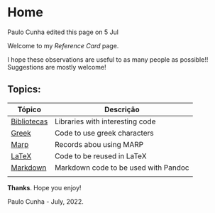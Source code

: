 # Home
Paulo Cunha edited this page on 5 Jul
 
 Welcome to my _Reference Card_ page.

I hope these observations are useful to as many people as possible!!
Suggestions are mostly welcome!

##  Topics:

| Tópico                                                                                    | Descrição                            |
| ----------------------------------------------------------------------------------------- | ------------------------------------ |
| [Bibliotecas](./files/libs.md)                                                            | Libraries with interesting code      |
| [Greek](https://github.com/cunhapaulo/ReferenceCard/wiki/Greek)                           | Code to use greek characters         |
| [Marp](https://github.com/cunhapaulo/ReferenceCard/wiki/Marp)                             | Records abou using MARP              |
| [LaTeX](./files/latex)                                                                    | Code to be reused in LaTeX           |
| [Markdown](https://github.com/cunhapaulo/ReferenceCard/wiki/Markdown-to-LaTeX-via-Pandoc) | Markdown code to be used with Pandoc |
|                                                                                           |                                      |


**Thanks**.
Hope you enjoy!

Paulo Cunha - July, 2022.